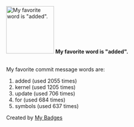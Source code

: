 <img src="https://my-badges.github.io/my-badges/favorite-word.png" alt="My favorite word is &quot;added&quot;." title="My favorite word is &quot;added&quot;." width="128">
<strong>My favorite word is &quot;added&quot;.</strong>
<br><br>

My favorite commit message words are:

1. added (used 2055 times)
2. kernel (used 1205 times)
3. update (used 706 times)
4. for (used 684 times)
5. symbols (used 637 times)


Created by <a href="https://github.com/my-badges/my-badges">My Badges</a>